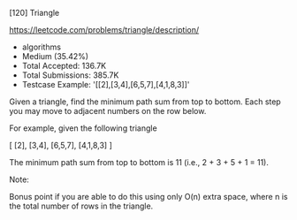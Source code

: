 [120] Triangle  

https://leetcode.com/problems/triangle/description/

* algorithms
* Medium (35.42%)
* Total Accepted:    136.7K
* Total Submissions: 385.7K
* Testcase Example:  '[[2],[3,4],[6,5,7],[4,1,8,3]]'

Given a triangle, find the minimum path sum from top to bottom. Each step you may move to adjacent numbers on the row below.

For example, given the following triangle


[
     [2],
    [3,4],
   [6,5,7],
  [4,1,8,3]
]


The minimum path sum from top to bottom is 11 (i.e., 2 + 3 + 5 + 1 = 11).

Note:

Bonus point if you are able to do this using only O(n) extra space, where n is the total number of rows in the triangle.

